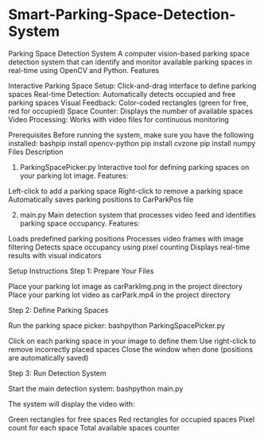 # Smart-Parking-Space-Detection-System
Parking Space Detection System
A computer vision-based parking space detection system that can identify and monitor available parking spaces in real-time using OpenCV and Python.
Features

Interactive Parking Space Setup: Click-and-drag interface to define parking spaces
Real-time Detection: Automatically detects occupied and free parking spaces
Visual Feedback: Color-coded rectangles (green for free, red for occupied)
Space Counter: Displays the number of available spaces
Video Processing: Works with video files for continuous monitoring

Prerequisites
Before running the system, make sure you have the following installed:
bashpip install opencv-python
pip install cvzone
pip install numpy
Files Description
1. ParkingSpacePicker.py
Interactive tool for defining parking spaces on your parking lot image.
Features:

Left-click to add a parking space
Right-click to remove a parking space
Automatically saves parking positions to CarParkPos file

2. main.py
Main detection system that processes video feed and identifies parking space occupancy.
Features:

Loads predefined parking positions
Processes video frames with image filtering
Detects space occupancy using pixel counting
Displays real-time results with visual indicators

Setup Instructions
Step 1: Prepare Your Files

Place your parking lot image as carParkImg.png in the project directory
Place your parking lot video as carPark.mp4 in the project directory

Step 2: Define Parking Spaces

Run the parking space picker:
bashpython ParkingSpacePicker.py

Click on each parking space in your image to define them
Use right-click to remove incorrectly placed spaces
Close the window when done (positions are automatically saved)

Step 3: Run Detection System

Start the main detection system:
bashpython main.py

The system will display the video with:

Green rectangles for free spaces
Red rectangles for occupied spaces
Pixel count for each space
Total available spaces counter
